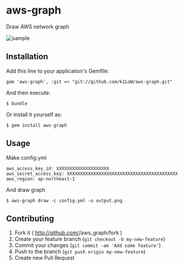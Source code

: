 # aws-graph

Draw AWS network graph

![sample](http://github.com/k1LoW/aws-graph/raw/master/sample.png)

## Installation

Add this line to your application's Gemfile:

    gem 'aws-graph', :git => "git://github.com/k1LoW/aws-graph.git"

And then execute:

    $ bundle

Or install it yourself as:

    $ gem install aws-graph

## Usage

Make config.yml

    aws_access_key_id: XXXXXXXXXXXXXXXXXXXX
    aws_secret_access_key: XXXXXXXXXXXXXXXXXXXXXXXXXXXXXXXXXXXXXXXXXX
    aws_region: ap-northeast-1

And draw graph

    $ aws-graph draw -c config.yml -o output.png

## Contributing

1. Fork it ( http://github.com/<my-github-username>/aws_graph/fork )
2. Create your feature branch (`git checkout -b my-new-feature`)
3. Commit your changes (`git commit -am 'Add some feature'`)
4. Push to the branch (`git push origin my-new-feature`)
5. Create new Pull Request
